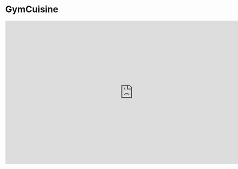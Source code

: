 # GymCuisine

<iframe style="border: 1px solid rgba(0, 0, 0, 0.1);" width="800" height="450" src="https://www.figma.com/embed?embed_host=share&url=https%3A%2F%2Fwww.figma.com%2Ffile%2FHG2ySOCvDIJKLpeTrzKkKl%2FGym-Recipe-Website%3Ftype%3Ddesign%26node-id%3D2%253A2%26mode%3Ddesign%26t%3DtfXbRbXN1TnmT7QT-1" allowfullscreen></iframe>
